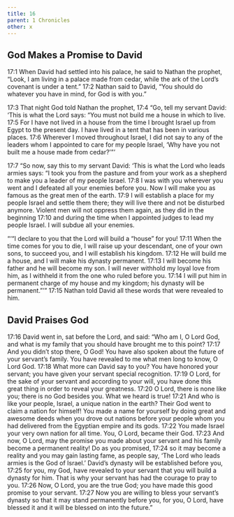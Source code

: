 ```yaml
---
title: 16
parent: 1 Chronicles
other: x
---
```


## God Makes a Promise to David

<a name="17:1">17:1</a> When David had settled into his palace, he said to Nathan the prophet, “Look, I am living in a palace made from cedar, while the ark of the Lord’s covenant is under a tent.” <a name="17:2">17:2</a> Nathan said to David, “You should do whatever you have in mind, for God is with you.”

<a name="17:3">17:3</a> That night God told Nathan the prophet, <a name="17:4">17:4</a> “Go, tell my servant David: ‘This is what the Lord says: “You must not build me a house in which to live. <a name="17:5">17:5</a> For I have not lived in a house from the time I brought Israel up from Egypt to the present day. I have lived in a tent that has been in various places. <a name="17:6">17:6</a> Wherever I moved throughout Israel, I did not say to any of the leaders whom I appointed to care for my people Israel, ‘Why have you not built me a house made from cedar?’”’

<a name="17:7">17:7</a> “So now, say this to my servant David: ‘This is what the Lord who leads armies says: “I took you from the pasture and from your work as a shepherd to make you a leader of my people Israel. <a name="17:8">17:8</a> I was with you wherever you went and I defeated all your enemies before you. Now I will make you as famous as the great men of the earth. <a name="17:9">17:9</a> I will establish a place for my people Israel and settle them there; they will live there and not be disturbed anymore. Violent men will not oppress them again, as they did in the beginning <a name="17:10">17:10</a> and during the time when I appointed judges to lead my people Israel. I will subdue all your enemies.

“‘“I declare to you that the Lord will build a “house” for you! <a name="17:11">17:11</a> When the time comes for you to die, I will raise up your descendant, one of your own sons, to succeed you, and I will establish his kingdom. <a name="17:12">17:12</a> He will build me a house, and I will make his dynasty permanent. <a name="17:13">17:13</a> I will become his father and he will become my son. I will never withhold my loyal love from him, as I withheld it from the one who ruled before you. <a name="17:14">17:14</a> I will put him in permanent charge of my house and my kingdom; his dynasty will be permanent.”’” <a name="17:15">17:15</a> Nathan told David all these words that were revealed to him.

## David Praises God

<a name="17:16">17:16</a> David went in, sat before the Lord, and said: “Who am I, O Lord God, and what is my family that you should have brought me to this point? <a name="17:17">17:17</a> And you didn’t stop there, O God! You have also spoken about the future of your servant’s family. You have revealed to me what men long to know, O Lord God. <a name="17:18">17:18</a> What more can David say to you? You have honored your servant; you have given your servant special recognition. <a name="17:19">17:19</a> O Lord, for the sake of your servant and according to your will, you have done this great thing in order to reveal your greatness. <a name="17:20">17:20</a> O Lord, there is none like you; there is no God besides you. What we heard is true! <a name="17:21">17:21</a> And who is like your people, Israel, a unique nation in the earth? Their God went to claim a nation for himself! You made a name for yourself by doing great and awesome deeds when you drove out nations before your people whom you had delivered from the Egyptian empire and its gods. <a name="17:22">17:22</a> You made Israel your very own nation for all time. You, O Lord, became their God. <a name="17:23">17:23</a> And now, O Lord, may the promise you made about your servant and his family become a permanent reality! Do as you promised, <a name="17:24">17:24</a> so it may become a reality and you may gain lasting fame, as people say, ‘The Lord who leads armies is the God of Israel.’ David’s dynasty will be established before you, <a name="17:25">17:25</a> for you, my God, have revealed to your servant that you will build a dynasty for him. That is why your servant has had the courage to pray to you. <a name="17:26">17:26</a> Now, O Lord, you are the true God; you have made this good promise to your servant. <a name="17:27">17:27</a> Now you are willing to bless your servant’s dynasty so that it may stand permanently before you, for you, O Lord, have blessed it and it will be blessed on into the future.”
